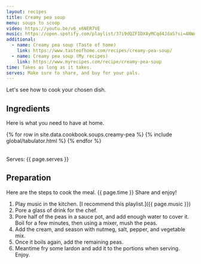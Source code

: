 ```yaml
---
layout: recipes
title: Creamy pea soup
menu: soups to scoop
video: https://youtu.be/v6_x6NER7VE
music: https://open.spotify.com/playlist/37i9dQZF1DX8yMCqd4JdaS?si=ANWAisFsRliV4uoXLcr9Kw
additional:
  - name: Creamy pea soup (Taste of home)
    link: https://www.tasteofhome.com/recipes/creamy-pea-soup/
  - name: Creamy pea soup (My recipes)
    link: https://www.myrecipes.com/recipe/creamy-pea-soup
time: Takes as long as it takes.
serves: Make sure to share, and buy for your pals.
---
```


Let's see how to cook your chosen dish.

## Ingredients

Here is what you need to have at home.

<table>
  {% for row  in site.data.cookbook.soups.creamy-pea %}
{% include global/tabulator.html %}
  {% endfor %}
</table>

Serves: {{ page.serves }}

## Preparation

Here are the steps to cook the meal. {{ page.time }} Share and enjoy!

1. Play music in the kitchen. [I recommend this playlist.]({{ page.music }})
2. Pore a glass of drink for the chef.
3. Pore half of the peas in a sauce pot, and add enough water to cover it. Boil for a few minutes, then using a mixer, mush the peas.
4. Add the cream, and season with nutmeg, salt, pepper, and vegetable mix.
5. Once it boils again, add the remaining peas. 
6. Meantime fry some lardon and add it to the portions when serving. Enjoy.